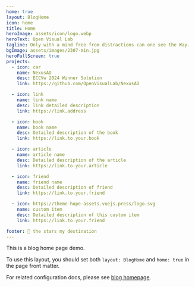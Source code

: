 ```yaml
---
home: true
layout: BlogHome
icon: home
title: Home
heroImage: assets/icon/logo.webp
heroText: Open Visual Lab
tagline: Only with a mind free from distractions can one see the Way.
bgImage: assets/images/2307-min.jpg
heroFullScreen: true
projects:
  - icon: car
    name: NexusAD
    desc: ECCVw 2024 Winner Solution
    link: https://github.com/OpenVisualLab/NexusAD

  - icon: link
    name: link name
    desc: link detailed description
    link: https://link.address

  - icon: book
    name: book name
    desc: Detailed description of the book
    link: https://link.to.your.book

  - icon: article
    name: article name
    desc: Detailed description of the article
    link: https://link.to.your.article

  - icon: friend
    name: friend name
    desc: Detailed description of friend
    link: https://link.to.your.friend

  - icon: https://theme-hope-assets.vuejs.press/logo.svg
    name: custom item
    desc: Detailed description of this custom item
    link: https://link.to.your.friend

footer: 🌌 the stars my destination
---
```


This is a blog home page demo.

To use this layout, you should set both `layout: BlogHome` and `home: true` in the page front matter.

For related configuration docs, please see [blog homepage](https://theme-hope.vuejs.press/guide/blog/home.html).
